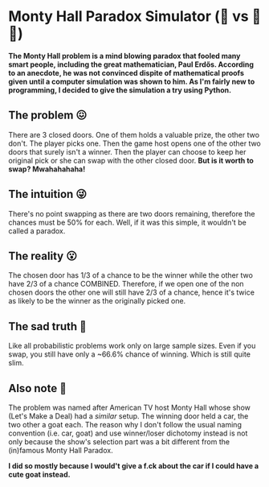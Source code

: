 # Monty Hall Paradox Simulator (:car: vs :goat::goat:) 

**The Monty Hall problem is a mind blowing paradox that fooled many smart people, including the great mathematician, Paul Erdős. According to an anecdote, he was not convinced dispite of mathematical proofs given until a computer simulation was shown to him. As I'm fairly new to programming, I decided to give the simulation a try using Python.**

## The problem :confounded: 
There are 3 closed doors. One of them holds a valuable prize, the other two don't. The player picks one. Then the game host opens one of the other two doors that surely isn't a winner. Then the player can choose to keep her original pick or she can swap with the other closed door.
**But is it worth to swap? Mwahahahaha!**

## The intuition :stuck_out_tongue_winking_eye:
There's no point swapping as there are two doors remaining, therefore the chances must be 50% for each. Well, if it was this simple, it wouldn't be called a paradox.

## The reality :open_mouth:
The chosen door has 1/3 of a chance to be the winner while the other two have 2/3 of a chance COMBINED. Therefore, if we open one of the non chosen doors the other one will still have 2/3 of a chance, hence it's twice as likely to be the winner as the originally picked one. 

## The sad truth :poop:
Like all probabilistic problems work only on large sample sizes. Even if you swap, you still have only a ~66.6% chance of winning. Which is still quite slim. 

## Also note :goat:
The problem was named after American TV host Monty Hall whose show (Let's Make a Deal) had a *similar* setup. The winning door held a car, the two other a goat each. The reason why I don't follow the usual naming convention (i.e. car, goat) and use winner/loser dichotomy instead is not only because the show's selection part was a bit different from the (in)famous Monty Hall Paradox.

**I did so mostly because I would't give a f.ck about the car if I could have a cute goat instead.** 
